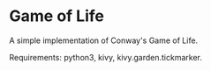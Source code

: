 Game of Life
============

A simple implementation of Conway's Game of Life.

Requirements: python3, kivy, kivy.garden.tickmarker.
